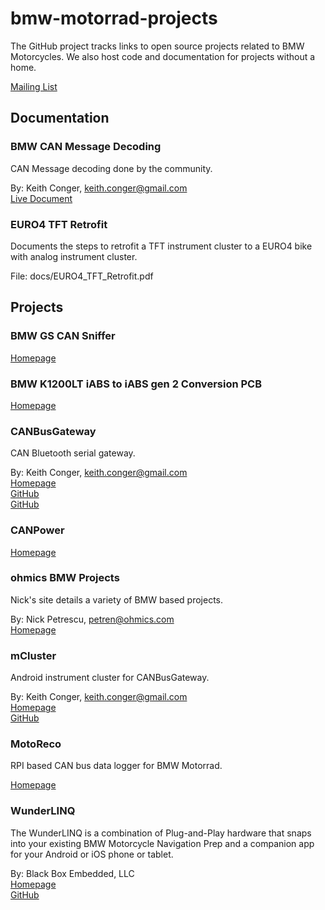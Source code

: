 # bmw-motorrad-projects #
The GitHub project tracks links to open source projects related to BMW Motorcycles.  We also host code and documentation for projects without a home.<br>

[Mailing List](https://groups.google.com/g/bmw-canbus)<br>

## Documentation ##
### BMW CAN Message Decoding ###
CAN Message decoding done by the community.<br>

By: Keith Conger, keith.conger@gmail.com<br>
[Live Document](https://docs.google.com/spreadsheets/d/1tUrOES5fQZa92Robr6uP8v2dzQDq9ohHjUiTU3isqdc)<br>

### EURO4 TFT Retrofit ###
Documents the steps to retrofit a TFT instrument cluster to a EURO4 bike with analog instrument cluster.

File: docs/EURO4_TFT_Retrofit.pdf<br>

## Projects ##
### BMW GS CAN Sniffer ###
[Homepage](https://github.com/4G-Gregg/BMW-GS-CAN-Sniffer)<br>

### BMW K1200LT iABS to iABS gen 2 Conversion PCB ###
[Homepage](https://github.com/OstapFerensovych/BMW-K1200LT-ABS-Conversion)<br>

### CANBusGateway ###
CAN Bluetooth serial gateway.<br>

By: Keith Conger, keith.conger@gmail.com<br>
[Homepage](https://sites.google.com/thecongers.org/development/canbusgateway)<br>
[GitHub](https://github.com/kconger/CANBusGateway)<br>
[GitHub](https://github.com/kconger/org.thcongers.canbusgateway)<br>

### CANPower ###
[Homepage](https://github.com/RaphWeyman/CANPower)<br>

### ohmics BMW Projects ###
Nick's site details a variety of BMW based projects.<br>

By: Nick Petrescu, petren@ohmics.com<br>
[Homepage](http://www.ohmics.com)<br>


### mCluster ###
Android instrument cluster for CANBusGateway.<br>

By: Keith Conger, keith.conger@gmail.com<br>
[Homepage](https://sites.google.com/thecongers.org/development/mcluster)<br>
[GitHub](https://github.com/kconger/org.thcongers.mcluster)<br>

### MotoReco ###
RPI based CAN bus data logger for BMW Motorrad.<br>

[Homepage](http://motoreco.net/)<br>


### WunderLINQ ###
The WunderLINQ is a combination of Plug-and-Play hardware that snaps into your existing BMW Motorcycle Navigation Prep and a companion app for your Android or iOS phone or tablet. <br>

By: Black Box Embedded, LLC<br>
[Homepage](https://www.blackboxembedded.com)<br>
[GitHub](https://github.com/blackboxembedded)<br>


